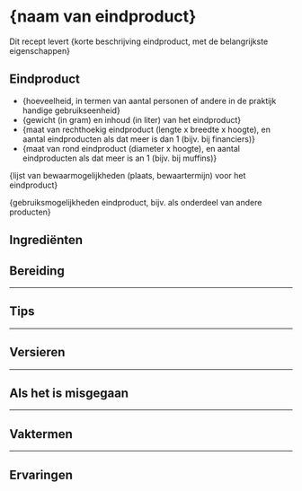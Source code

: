 # {naam van eindproduct}

<!-- Regels voor het maken/wijzigen van een recept volgens dit recept-template:
- een recept is een markdown tekst die de structuur van dit recept-template heeft, en is gemaakt/gewijzigd met inachtneming van de regels.
- bij het maken/wijzigen van een recept gedraag jij je als een meester-bakker, conform de prompt die je daarvoor hebt. Als je (nog) niet zo'n prompt hebt, dan vraag je daarom.
- Regels voor markdown:
  - de markdown bevat geen spaties aan het eind van een regel.
  - niet-genummerde lijsten gebruiken het teken `-` (dus niet `*`).
  - een lijst wordt niet voorafgegaan door een lege regel (behalve na een regel met een header).
  - alle tabellen zijn strak uitgelijnd: alle kolomscheiders `|` moeten in VSCode (dat een monospace font gebruikt) strak onderelkaar staan.
  - als een kolom een korte inhoud heeft, zoals een gewicht, een maat, een kleur oid, dan wordt die kolom gecentreerd uitgelijnd.
  - rijen worden als dat mogelijk is gesorteerd volgens een criterium dat hout snijdt voor een leerling bakker.
- Regels voor het maken/wijzigen van een recept:
  - in elk hoofstuk van dit template zijn (als HTML commentaren) regels gegeven die voor dat hoofdstuk gelden en daar secuur moeten worden gevolgd.
  - de commentaarblokken met regels mogen niet worden gewijzigd of verwijderd, zodat ze steeds onderdeel van het recept blijven uitmaken.
  - teksten tussen haakjes `{` en `}` dienen te worden ingevuld volgens de beschrijving die tussen die haakjes is gegeven.
- nadat een hoofdstuk is gegenereerd moet worden gecontroleerd of de regels ook daadwerkelijk zijn gevolgd, en als blijkt dat dit niet het geval is, dan moet het hoofstuk herschreven worden totdat dit wel het geval is.
-->

Dit recept levert {korte beschrijving eindproduct, met de belangrijkste eigenschappen}

## Eindproduct

<!-- Regels voor 'Eindproduct':
- De gewichten en maten van het eindproduct moeten overeenkomen met de som van de gebruikte ingrediënten; dat moet ook zijn gecontroleerd.
- lengte/breedte maten moeten zijn afgerond op halve centimeters, gewichten zijn grammen en inhoudsmaat is liters.
- Bereken de hoeveelheid van het eindproduct altijd volgens deze methode:
  1. Bereken eerst het totale eindgewicht van het product, uitgaande van de som van de ingrediënten minus vochtverlies (schatten op 5–15%, afhankelijk van de bereiding). 
  2. Bereken het volume van het eindproduct, rekening houdend met rijzen, uitzetten, inkrimpen e.d.
  3. Ga na wat praktische en gangbare vormen zijn voor dit eindgewicht/volume, zowel rechthoekige als ronde vormen, en bereken de bijbehorende hoogtes.
  4. Selecteer tenminste 1 rechthoekige en 1 ronde vorm waarvoor de hoogte eveneens praktisch/gangbaar is.
  5. Schrijf voor de geselecteerde vormen items in de lijst met type, afmetingen, hoogte, eindgewicht, inhoud (liter of cm³), en aantal stukken/porties.
-->

- {hoeveelheid, in termen van aantal personen of andere in de praktijk handige gebruikseenheid}
- {gewicht (in gram) en inhoud (in liter) van het eindproduct}
- {maat van rechthoekig eindproduct (lengte x breedte x hoogte), en aantal eindproducten als dat meer is dan 1 (bijv. bij financiers)}
- {maat van rond eindproduct (diameter x hoogte), en aantal eindproducten als dat meer is an 1 (bijv. bij muffins)}

{lijst van bewaarmogelijkheden (plaats, bewaartermijn) voor het eindproduct}

{gebruiksmogelijkheden eindproduct, bijv. als onderdeel van andere producten}

## Ingrediënten

<!-- Regels voor ingredïenten:
- de hoeveelheid van een ingredïent wordt altijd in grammen opgegeven.
- als er een praktisch equivalent is staat dat er tussen haakjes bij (voorbeeld: "7 g droge gist (een zakje)").
- als er een alternatief is dat een ingredïent kan vervangen, staat die er tussen haakjes achter (voorbeeld: "75 g kokosolie (of neutrale olie").
- 'theelepels', 'eetlepels', 'snufjes' e.d. gelden niet als praktische equivalenten (het is niet precies genoeg), en komen dus nooit voor.
- als het ingredïent een zekere eigenschap moet hebben, dan staat dat erachter (voorbeeld: "100 g boter, op kamertemperatuur).
-->

<!-- Regels voor ingredïentenblokken:
- een recept heeft een of meer ingredïentenblokken.
- een ingredïentenblok bestaat uit een lijst van ingredïenten.
- als er twee of meer ingredïentenblokken zijn, dan hebben ze allemaal een naam.
- alle ingredïenten uit een ingredïentenblok worden in een enkele stap in de bewerking gebruikt.
- de ingredïenten uit een ingredïentenblok zijn geordend zoals ze in hun verwerkigsstap worden gebruikt.
- de ingredïentenblokken zijn geordend zoals ze worden gebruikt, dus als blok n wordt gebruikt in stap p, dan wordt blok n+1 gebruikt in stap p+k.
-->

<!-- Regels voor benodigdheden:
- een recept kan een ingredïentenblok bevatten dat 'Benodigdheden' heet.
- als dit ingredïentenblok voorkomt, is dat het laatste ingredïentenblok.
- de 'ingredïenten' zijn zaken die nodig zijn voor de bereiding, zoals een kom, spatel, keukenmachine, bakvorm van 20 cm doorsnee, e.d.
- als voor een van de benodigdheden alternatieven kunnen worden gebruikt, dan worden die (tussen haakjes) benoemd.
-->

<!-- Voorbeeld:
- Droge mengsel:
  - 100 gram havermeel  
  - 10 gram boekweitmeel  
  - 70 gram amandelmeel  
  - 8 gram bakpoeder, gezeefd (1 zakje)
  - 2,4 gram kaneel  

- Eimengsel:
  - 75 gram ei (2,5 grote eieren), op kamertemperatuur
  - 50 gram honing
  - 75 gram kokosolie (of neutrale olie)
  - Snuf zout

- Benodigdheden:
  - rasp
  - hakmes of notenmaler of deegroller
  - deegkom
  - garde of mixer of keukenmachine
  - spatel
  - bakvorm (metaal met bakbapier, of siliconenvorm)
  - prikker (of vork)
  - rooster
-->

## Bereiding

<!-- Regels voor 'Bereiding':
- een bereiding is een opeenvolging van stappen die moeten worden uitgevoerd om tot een benoemd resultaat te komen.
- elk recept specificeert precies een bereiding waarvan het resultaat het eindproduct is.
- als een recept meerdere bereidingen bevat, hebben ze elk een naam;
- als in een recept halffabrikaten worden gebruikt (zoals 'beurre noisette' of 'banketbakkersroom'), dan kan het recept voor dat halffabrikaat:
  - een bereiding specificeren, of
  - een verwijzing naar een recept voor dat halffabrikaat specificeren, of
  - de bereiding voor dat halffabrikaat als bekend vooronderstellen.
- elke bereiding bestaat uit een lijst van stappen die achtereenvolgens moeten worden uitgevoerd.
- elke stap specificeert:
  - optioneel: een naam voor het resultaat van de stap (bijvoorbeeld: 'vulling voor de taart'); 
  - de ingredïenten en/of tussenresultaten die in de stap worden gebruikt;
  - hoe een ingredïent klaargemaakt moet worden voor gebruik, bijvoorbeeld of hij eerst losgeklopt of losgeroerd moeten worden.
  - hoe deze ingredïenten worden gebruikt (en met welke benodigdheden);
  - wat het resultaat van het uitvoeren van de stap moet zijn;
  - een concrete toets (horen, zien, ruiken, proeven, meten, ...) om goede resultaten van minder goede of foute resultaten te onderscheiden;
  - korte tips ter voorkoming van de meest gemaakte fouten in zo'n stap.
- de naam van een bereiding van een tussenresultaat mag worden gebruikt als ware het de specificatie van een stap.
-->

<!-- Voorbeeld:
1. Vulling: rasp de wortel, snijd de appel in (niet al te) kleine stukjes, hak walnoten (grof) en doe alles in een kom.
2. Verwarm de oven voor op 175°C (o/b-warmte).
3. Klop de eieren met honing en olie tot een romig mengsel, in een grote kom.
4. Zeef en meng intussen havermeel, boekweitmeel, amandelmeel, bakpoeder, kaneel en zout.
5. Spatel het droge mengsel door het eimengsel.
6. Voeg vulling toe, meng voorzichtig.
7. Vet een cakevorm goed in, ook siliconenvormen (of bekleed met bakpapier), schep het beslag in de cakevorm, strijk glad.
8. Bak 40-50 minuten tot een prikker schoon uitkomt.
9. Laat goed afkoelen (15-20 minuten, zodat de cake stevig wordt) en stort daarna op een rooster.
10. Je kunt evt. nog versieren.
-->

---

## Tips

<!-- Regels voor 'Tips':
- een tip is een korte, concrete beschrijving van hoe je iets wel, of juist niet moet doen.
- een tip vertelt welke voordelen de beoogde werkwijze heeft en/of welke problemen je voorkomt.
- de volgorde van de tips volgt de volgorde van de stappen in de breiding waarvoor ze relevant zijn.
- een tip kan in een verkorte vorm voorkomen in een stap in een bereiding.
- er zijn tips die vertellen hoe je veel gemaakte fouten het best kunt herstellen.
-->

<!-- Voorbeeld:
- het dooiermengsel kun je niet stukkloppen, dus je kunt het meteen aanzetten.
- zeef het bakpoeder. In een zakje wil het nog wel wat geklonterd zijn, en zulke klontjes wil je niet in je deeg.
- bij kokosolie: zorg dat er geen grote klonten in het eimengsel komen te zitten; verwarm desnoods even in magnetron, en laat zo nodig afkoelen (het mag max 30-40°C zijn), zodat het ei niet al stolt als je het toevoegt en gaat kloppen.
- als het beslag erg nat lijkt (door de appel of wortel) kun je 10–20g extra amandelmeel (of havermeel) toevoegen, of 10g maizena.
- je kunt het eiwit apart opkloppen voor (extra) luchtigheid, maar het is niet nodig. Als je dat doet:
  - vouw je het geklopte eiwit door het beslag nadat je de vulling hebt toegevoegd (dus als laatste).
  - Stijf geklopte eiwitten (stevige pieken) geven maximale luchtigheid, maar mengen minder goed (klonteren/breken sneller bij het vouwen) en kunnen grote luchtbellen veroorzaken waardoor je cake broos wordt en makkelijker instort.
  - Lobbig geklopte eiwitten (zachte pieken) mengen makkelijker, geven iets minder luchtigheid, maar zijn stabieler wat een vastere structuur oplevert en minder risico op uit elkaar vallen.
-->

---

## Versieren

<!-- Regels voor 'Versieren':
- dit hoofdstuk bestaat alleen als het eindproduct zich leent om te worden versierd.
- dit hoofdstuk bevat een onderdeel "Voor het bakken" (of "Voor het koelen") als versierselen aangebracht kunnen worden voor het bakken of koelen.
- dit hoofdstuk bevat een onderdeel "Na het bakken" (of "Na het koelen") als versierselen aangebracht kunnen worden na het bakken of koelen.
- dit hoofdstuk kan andere onderdelen bevatten als dat logisch is.
- elk onderdeel van dit hoofdstuk bevat een lijst van mogelijkheden om het eindproduct te versieren, zodat een overzicht ontstaat van al die mogelijkheden.
- als een mogelijkheid om het eindproduct te versieren een product bevat dat eenvoudig gemaakt kan worden, dan wordt ofwel de lijst van ingredïenten en een korte werkwijze hiervoor gegeven, ofwel een verwijzing naar het recept.
-->

<!-- Voorbeeld:
- Voor het bakken:
  - halve walnoten bovenop het beslag drukken (licht indrukken zodat ze deels blijven uitesteken)
  - schijfjes appel of wortellintjes (heel dun): leg er 2-3 decoratief in een waaier bovenop. Zo nodig bestrijken met olie of honing zodat ze niet uitdrogen.

- Na het bakken:
  - Maak een beetje honing/water (H/W)-mengsel (2:1), smeer de cake in 'plak' daar 'versierseltjes' op, en smeer die ook in, zoals.
    - sliertjes wortel of sinaasappelschil - kort blancheren, oprollen tot roosjes.
    - geraspte sinaasappelschil.
    - walnootstukjes. Je kunt ook met het H/W-mengsel een strak, recht pad over de cake maken en daar kleine walnootstukjes in drukken (of iets kroms...).
    - eetbare bloemen (viooltje, korenbloemen).
  - gezeefde poedersuiker, optioneel gestrooid door een klein sjabloon.
  - insmeren met wat roomkaasglazuur (Ingredïenten: 100g volle roomkaas, 30g zachte boter, 30g honing/poedersuiker, optioneeel: 1g vanillepoeder of rasp van halve citroen. Recept: alles glad mengen, licht afkoelen en (met paletmes) op de cake smeren, evt. met spateltje een golf- of streeppatroon maken).
  - mini-worteltjes van marsepein (of oranje/witte fondant).

- Wat ook kan:
  - twee platte vormen bakken of de cake horizontaal doorsnijden, en de delen op elkaar stapelen met daartussen bijvoorbeeld roomkaascrème, wortelmousse of gegeleerde sinaasappel.
  - dunne krullen of schotsen van witte of pure chocolade.
  - getempereerde suikerdecoraties: druppels of spiralen van gekookte suiker.
-->

---

## Als het is misgegaan

<!-- Regels voor 'Als het is misgegaan'
- Dit hoofdstuk bevat een tabel van zaken die mis kunnen gaan, met de header: `| Probleem | Herkenning | Redding | Herbestemming |`
- De tabel beschrijft problemen, hoe die te herkennen op basis van concrete criteria, hoe het probleem als het zich voordoet kan worden hersteld, en wat je met het problematiche deelproduct kan doen als het net 'gered' kan worden.
-->

---

## Vaktermen

<!-- Regels voor 'Vaktermen'
- Beschrijf alle (vak)termen die in het recept worden gebruikt, zoals: 'tempereren (van gelatine)', 'tempereren (van chocolade)', 'half-opgesteven', 'lobbig', 'spatelen', 'vouwen', enz.
- Als een vakterm wordt gebruikt om een specifiek resultaat of een specifieke eigenschap aan te geven, dan wel ertoe moet leiden dat zo'n resultaat of eigenschap ontstaat, dan bevat de beschrijving concrete criteria op basis waarvan kan worden vastgesteld of het specifieke resultaat of eigenschap bestaat of is ontstaan.
-->

---

## Ervaringen

<!-- Regels voor 'Ervaringen':
- Dit hoofstuk bevat paragrafen waarin ervaringen kunnen worden opgeschreven met het recept, c.q. het leerproces dat met het recept is doorlopen.
- Als dit hoofdstuk geen ervaringen bevat, verzin je een of twee ervaringen die een beginnend student gehad zou kunnen hebben, en de lessen die daaruit te trekken zijn.
-->

<!-- Voorbeeld:
De eerste keer dat ik dit maakte had ik 2 L-eieren (44g aan dooiers), 90g havermeel, 15g boekweitmeel en 45g amandelmeel. Dat levert een lekker baksel op maar er moet zeker niet meer boekweitmeel in - een beetje extra honing of meer appeltjes mag wel. Maar de cake was ook wel heel erg luchtig: doordat ik hem te vroeg heb gestort viel hij uit elkaar.

De tweede keer gebruikte ik een siliconen cupcake vorm, en hazelnoten ipv walnoten. Ik heb ze na het grof hakken 'gebruneerd', en 3 (gebruneerde) hazelnoten in het deeg van elke cupcake gedrukt. De vorm heb ik op een ovenrooster gezet. Je moet wel korter bakken, maar ik weet niet meer hoelang. Ik heb ze flink laten afkoelen en ze gingen erg gemakkelijk uit de vorm. Ze zijn niet zo goed gerezen - mogelijk omdat ik de eiwitten niet meer apart opklop. Recept aangepast en hoeveelheid bakpoeder wat verhoogd.

De derde keer heb ik de hoeveelheden wat preciezer afgewogen, en weer (gebruneerde) hazelnoten gebruikt ipv walnoten. Toen ik de cupcakes in de voorverwarmde oven zette kwam ik er op een gegeven moment achter dat hij was uitgegaan; ik heb hem maar weer aangezet, de cupcakes erin laten zitten en met 30 min. waren ze mooi gaar en bruin. Na een tijdje afkoelen kwamen ze toch niet allemaal netjes uit de vorm - wellicht toch te kort laten afkoelen. Ze smaken heerlijk.
-->